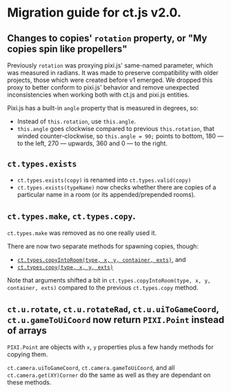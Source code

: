 # Migration guide for ct.js v2.0.

## Changes to copies' `rotation` property, or "My copies spin like propellers"

Previously `rotation` was proxying pixi.js' same-named parameter, which was measured in radians. It was made to preserve compatibility with older projects, those which were created before v1 emerged. We dropped this proxy to better conform to pixi.js' behavior and remove unexpected inconsistencies when working both with ct.js and pixi.js entities.

Pixi.js has a built-in `angle` property that is measured in degrees, so:

* Instead of `this.rotation`, use `this.angle`.
* `this.angle` goes clockwise compared to previous `this.rotation`, that winded counter-clockwise, so `this.angle = 90;` points to bottom, 180 — to the left, 270 — upwards, 360 and 0 — to the right.

## `ct.types.exists`

* `ct.types.exists(copy)` is renamed into `ct.types.valid(copy)`
* `ct.types.exists(typeName)` now checks whether there are copies of a particular name in a room (or its appended/prepended rooms).

## `ct.types.make`, `ct.types.copy`.

`ct.types.make` was removed as no one really used it.

There are now two separate methods for spawning copies, though:

* [`ct.types.copyIntoRoom(type, x, y, container, exts)`](), and
* [`ct.types.copy(type, x, y, exts)`]()

Note that arguments shifted a bit in `ct.types.copyIntoRoom(type, x, y, container, exts)` compared to the previous `ct.types.copy` method.

## `ct.u.rotate`, `ct.u.rotateRad`, `ct.u.uiToGameCoord`, `ct.u.gameToUiCoord` now return `PIXI.Point` instead of arrays

`PIXI.Point` are objects with `x`, `y` properties plus a few handy methods for copying them.

`ct.camera.uiToGameCoord`, `ct.camera.gameToUiCoord`, and all `ct.camera.get(XY)Corner` do the same as well as they are dependant on these methods.